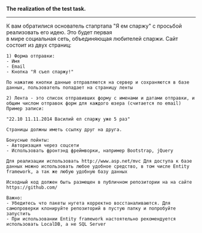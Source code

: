 <strong>The realization of the test task.</strong>
<br />
<hr />
<p>
    К вам обратилися основатель стапртапа "Я ем спаржу" с просьбой реализовать его идею. Это будет первая<br />
    в мире социальная сеть, объединяющая любителей спаржи. Сайт состоит из двух страниц:<br />

    1) Форма отправки:
    - Имя
    - Email
    - Кнопка "Я съел спаржу!"

    По нажатию кнопки данные отправляются на сервер и сохраняются в базе данных, пользователь попадает на страницу ленты

    2) Лента - это список отправивших форму с именами и датами отправки, и общим числом отправок форм для каждого юзера (считается по email) Пример записи:

    "22.10 11.11.2014 Василий ел спаржу уже 5 раз"

    Страницы должны иметь ссылку друг на друга.

    Бонусные пойнты:
    - Авторизация через соцсети
    - Использовать фронтэнд фреймворки, например Bootstrap, jQuery

    Для реализации использовать http://www.asp.net/mvc Для доступа к базе данных можно использовать любое удобное средство, в том числе Entity framework, а так же любую удобную базу данных

    Исходный код должен быть размещен в публичном репозитории на на сайте https://github.com/

    Важно:
    - Убедитесь что пакеты нугета корректно восстаналиваются. Для самопроверки клонируйте репозиторий в пустую папку и попробуйте запустить
    - При использовании Entity framework настоятельно рекомендуется использовать LocalDB, а не SQL Server
</p>
